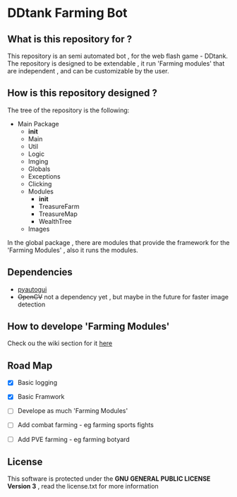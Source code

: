 # DDtank Farming Bot

## What is this repository for ? 
This repository is an semi automated bot , for the web flash game - DDtank.  
The repository is designed to be extendable , it run 'Farming modules' that are independent , and can be customizable by the user. 

## How is this repository designed ?
The tree of the repository is the following:

- Main Package
  - __init__ 
  - Main
  - Util
  - Logic
  - Imging
  - Globals
  - Exceptions 
  - Clicking
  - Modules
    - __init__  
    - TreasureFarm
    - TreasureMap
    - WealthTree
  - Images

In the global package , there are modules that provide the framework for the 'Farming Modules' , also it runs the modules.

## Dependencies 
- [pyautogui](https://pypi.python.org/pypi/PyAutoGUI)
- ~~OpenCV~~ not a dependency yet , but maybe in the future for faster image detection

## How to develope 'Farming Modules'
Check ou the wiki section for it [here](https://github.com/DavidBarishev/DDtankFarmingBot/wiki)

## Road Map

  - [x] Basic logging
  - [x] Basic Framwork
  - [ ] Develope as much 'Farming Modules'
  - [ ] Add combat farming - eg farming sports fights
  - [ ] Add PVE farming - eg farming botyard


## License
This software is protected under the  **GNU GENERAL PUBLIC LICENSE Version 3** , read the license.txt for more information 
